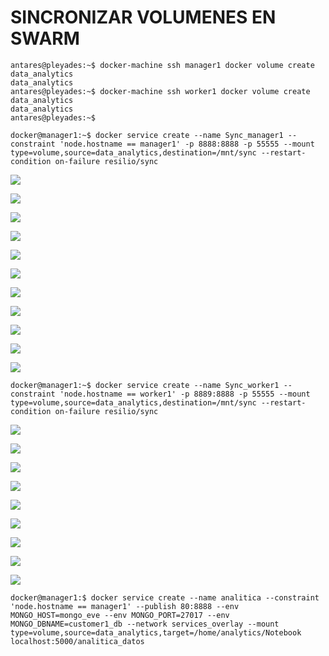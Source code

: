 # SINCRONIZAR VOLUMENES EN SWARM

```
antares@pleyades:~$ docker-machine ssh manager1 docker volume create data_analytics
data_analytics
antares@pleyades:~$ docker-machine ssh worker1 docker volume create data_analytics
data_analytics
antares@pleyades:~$
```

```
docker@manager1:~$ docker service create --name Sync_manager1 --constraint 'node.hostname == manager1' -p 8888:8888 -p 55555 --mount type=volume,source=data_analytics,destination=/mnt/sync --restart-condition on-failure resilio/sync
```

![](/assets/1.png)

![](/assets/2.png)

![](/assets/3.png)

![](/assets/4.png)

![](/assets/5.png)

![](/assets/6.png)

![](/assets/7.png)

![](/assets/8.png)

![](/assets/9.png)

![](/assets/10.png)

![](/assets/11.png)

```
docker@manager1:~$ docker service create --name Sync_worker1 --constraint 'node.hostname == worker1' -p 8889:8888 -p 55555 --mount type=volume,source=data_analytics,destination=/mnt/sync --restart-condition on-failure resilio/sync
```

![](/assets/12.png)

![](/assets/13.png)

![](/assets/14.png)

![](/assets/15.png)

![](/assets/16.png)

![](/assets/17.png)

![](/assets/18.png)

![](/assets/19.png)

![](/assets/20.png)



```
docker@manager1:$ docker service create --name analitica --constraint 'node.hostname == manager1' --publish 80:8888 --env MONGO_HOST=mongo_eve --env MONGO_PORT=27017 --env MONGO_DBNAME=customer1_db --network services_overlay --mount type=volume,source=data_analytics,target=/home/analytics/Notebook localhost:5000/analitica_datos
```



